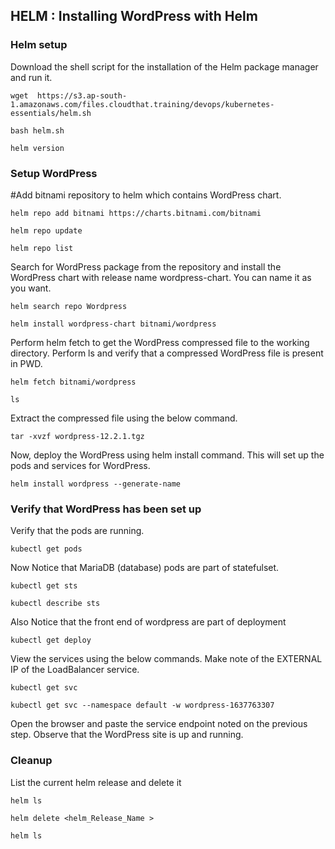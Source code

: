 ## HELM : Installing WordPress with Helm

### Helm setup

Download the shell script for the installation of the Helm package manager and run it.
```
wget  https://s3.ap-south-1.amazonaws.com/files.cloudthat.training/devops/kubernetes-essentials/helm.sh
```
```
bash helm.sh
```
```
helm version
```

### Setup WordPress
#Add bitnami repository to helm which contains WordPress chart.
```
helm repo add bitnami https://charts.bitnami.com/bitnami
```
```
helm repo update
```
```
helm repo list
```

Search for WordPress package from the repository and install the WordPress chart with release name wordpress-chart. You can name it as you want.
```
helm search repo Wordpress
```
```
helm install wordpress-chart bitnami/wordpress
```
Perform helm fetch to get the WordPress compressed file to the working directory. Perform ls and verify that a compressed WordPress file is present in PWD.
```
helm fetch bitnami/wordpress
```
```
ls
``` 
Extract the compressed file using the below command.
```
tar -xvzf wordpress-12.2.1.tgz
```
Now, deploy the WordPress using helm install command.  This will set up the pods and services for WordPress.
```
helm install wordpress --generate-name
``` 
### Verify that WordPress has been set up 
Verify that the pods are running.
```
kubectl get pods
```
Now Notice that MariaDB (database) pods are part of statefulset.
```
kubectl get sts
```
```
kubectl describe sts
```
Also Notice that the front end of wordpress are part of deployment
```
kubectl get deploy
```
View the services using the below commands. Make note of the EXTERNAL IP of the LoadBalancer service.
```
kubectl get svc
```
```
kubectl get svc --namespace default -w wordpress-1637763307
``` 
Open the browser and paste the service endpoint noted on the previous step. Observe that the WordPress site is up and running.

### Cleanup
List the current helm release and delete it
```
helm ls
```
```
helm delete <helm_Release_Name >
```
```
helm ls
```
 
 
